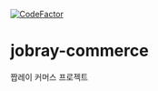 [![CodeFactor](https://www.codefactor.io/repository/github/nhnsoft-cst-toy/jobray-commerce/badge)](https://www.codefactor.io/repository/github/nhnsoft-cst-toy/jobray-commerce)
# jobray-commerce
짭레이 커머스 프로젝트
